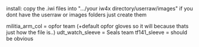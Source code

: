 install: copy the .iwi files into ".../your iw4x directory/userraw/images" if you dont have the userraw or images folders just create them

militia_arm_col = opfor team (+default opfor gloves so it will because thats just how the file is..)
udt_watch_sleeve = Seals team
             tf141_sleeve = should be obvious
